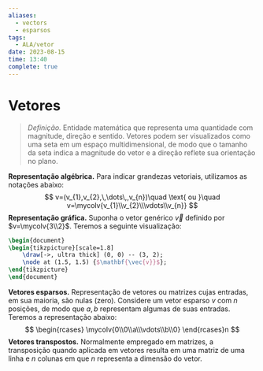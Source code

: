 ```yaml
---
aliases:
  - vectors
  - esparsos
tags:
  - ALA/vetor
date: 2023-08-15
time: 13:40
complete: true
---
```

$\newcommand\mycolv[1]{\begin{bmatrix}#1\end{bmatrix}}$

# Vetores

> $\textit{Definição.}$ Entidade matemática que representa uma quantidade com magnitude, direção e sentido. Vetores podem ser visualizados como uma seta em um espaço multidimensional, de modo que o tamanho da seta indica a magnitude do vetor e a direção reflete sua orientação no plano.

**Representação algébrica.** Para indicar grandezas vetoriais, utilizamos as notações abaixo:
$$
v=(v_{1},v_{2},\,\dots\,,v_{n})\quad  \text{ ou }\quad  v=\mycolv{v_{1}\\v_{2}\\\vdots\\v_{n}}
$$
**Representação gráfica.** Suponha o vetor genérico $\vec{v}$ definido por $v=\mycolv{3\\2}$. Teremos a seguinte visualização:

```tikz
\begin{document}
\begin{tikzpicture}[scale=1.8]
    \draw[->, ultra thick] (0, 0) -- (3, 2);
    \node at (1.5, 1.5) {$\mathbf{\vec{v}}$};
\end{tikzpicture}
\end{document}
```

**Vetores esparsos.** Representação de vetores ou matrizes cujas entradas, em sua maioria, são nulas (zero). Considere um vetor esparso $v$ com $n$ posições, de modo que $a,b$ representam algumas de suas entradas. Teremos a representação abaixo:
$$
\begin{rcases}
\mycolv{0\\0\\a\\\vdots\\b\\0}
\end{rcases}n
$$
**Vetores transpostos.** Normalmente empregado em matrizes, a transposição quando aplicada em vetores resulta em uma matriz de uma linha e $n$ colunas em que $n$ representa a dimensão do vetor.